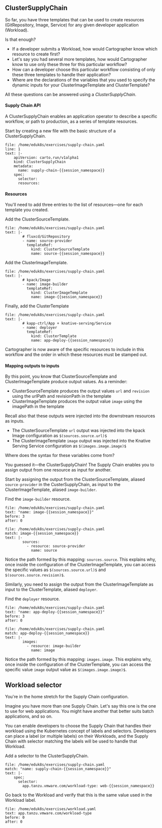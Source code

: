 ## ClusterSupplyChain

So far, you have three templates that can be used to create resources (GitRepository, Image, Service) for any given developer application (Workload).

Is that enough?

- If a developer submits a Workload, how would Cartographer know which resource to create first?
- Let's say you had several more templates, how would Cartographer know to use only these three for this particular workflow?
- How can a developer choose this particular workflow consisting of only these three templates to handle their application?
- Where are the declarations of the variables that you used to specify the dynamic inputs for your ClusterImageTemplate and ClusterTemplate?

All these questions can be answered using a _ClusterSupplyChain_.

#### Supply Chain API

A ClusterSupplyChain enables an application operator to describe a specific workflow, or path to production, as a series of template resources.

Start by creating a new file with the basic structure of a ClusterSupplyChain.

```editor:insert-lines-before-line
file: /home/eduk8s/exercises/supply-chain.yaml
line: 1
text: |-
    apiVersion: carto.run/v1alpha1
    kind: ClusterSupplyChain
    metadata:
      name: supply-chain-{{session_namespace}}
    spec:
      selector:
      resources:
```

#### Resources

You'll need to add three entries to the list of resources—one for each template you created.

Add the ClusterSourceTemplate.

```editor:append-lines-to-file
file: /home/eduk8s/exercises/supply-chain.yaml
text: |-
        # fluxcd/GitRepository
        - name: source-provider
          templateRef:
            kind: ClusterSourceTemplate
            name: source-{{session_namespace}}
```

Add the ClusterImageTemplate.

```editor:append-lines-to-file
file: /home/eduk8s/exercises/supply-chain.yaml
text: |-
        # kpack/Image
        - name: image-builder
          templateRef:
            kind: ClusterImageTemplate
            name: image-{{session_namespace}}
```

Finally, add the ClusterTemplate

```editor:append-lines-to-file
file: /home/eduk8s/exercises/supply-chain.yaml
text: |-
        # kapp-ctrl/App + knative-serving/Service
        - name: deployer
          templateRef:
            kind: ClusterTemplate
            name: app-deploy-{{session_namespace}}
```

Cartographer is now aware of the specific resources to include in this workflow and the order in which these resources must be stamped out.

#### Mapping outputs to inputs

By this point, you know that ClusterSourceTemplate and ClusterImageTemplate produce output values.
As a reminder:
- ClusterSourceTemplate produces the output values `url` and `revision` using the urlPath and revisionPath in the template
- ClusterImageTemplate produces the output value `image` using the imagePath in the template

Recall also that these outputs were injected into the downstream resources as inputs.
- The ClusterSourceTemplate `url` output was injected into the kpack Image configuration as `$(sources.source.url)$`
- The ClusterImageTemplate `image` output was injected into the Knative Serving Service configuration as `$(images.image.image)$`

Where does the syntax for these variables come from?

You guessed it—the ClusterSupplyChain!
The Supply Chain enables you to assign output from one resource as input for another.

Start by assigning the output from the ClusterSourceTemplate, aliased `source-provider` in the CusterSupplyChain, as input to the ClusterImageTemplate, aliased `image-builder`.

Find the `image-builder` resource.
```editor:select-matching-text
file: /home/eduk8s/exercises/supply-chain.yaml
text: "name: image-{{session_namespace}}"
before: 3
after: 0
```

```editor:append-lines-after-match
file: /home/eduk8s/exercises/supply-chain.yaml
match: image-{{session_namespace}}
text: |-
        sources:
          - resource: source-provider
            name: source
```

Notice the path formed by this mapping: `sources.source`.
This explains why, once inside the configuration of the ClusterImageTemplate, you can access the specific values as `$(sources.source.url)$` and `$(sources.source.revision)$`.

Similarly, you need to assign the output from the ClusterImageTemplate as input to the ClusterTemplate, aliased `deployer`.

Find the `deployer` resource.
```editor:select-matching-text
file: /home/eduk8s/exercises/supply-chain.yaml
text: "name: app-deploy-{{session_namespace}}"
before: 3
after: 0
```

```editor:append-lines-after-match
file: /home/eduk8s/exercises/supply-chain.yaml
match: app-deploy-{{session_namespace}}
text: |-
        images:
          - resource: image-builder
            name: image
```

Notice the path formed by this mapping: `images.image`.
This explains why, once inside the configuration of the ClusterTemplate, you can access the specific value `image` output value as `$(images.image.image)$`.

## Workload selector

You're in the home stretch for the Supply Chain configuration.

Imagine you have more than one Supply Chain.
Let's say this one is the one to use for web applications.
You might have another that better suits batch applications, and so on.

You can enable developers to choose the Supply Chain that handles their workload using the Kubernetes concept of labels and selectors.
Developers can place a label (or multiple labels) on their Workloads, and the Supply Chain with selector matching the labels will be used to handle that Workload.

Add a selector to the ClusterSupplyChain.
```editor:append-lines-after-match
file: /home/eduk8s/exercises/supply-chain.yaml
match: "name: supply-chain-{{session_namespace}}"
text: |-
    spec:
      selector:
        app.tanzu.vmware.com/workload-type: web-{{session_namespace}}
```

Go back to the Workload and verify that this is the same value used in the Workload label.
```editor:select-matching-text
file: /home/eduk8s/exercises/workload.yaml
text: app.tanzu.vmware.com/workload-type
before: 0
after: 0
```